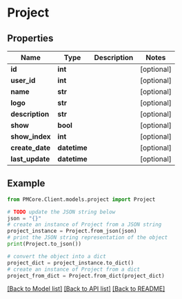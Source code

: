# Project


## Properties

Name | Type | Description | Notes
------------ | ------------- | ------------- | -------------
**id** | **int** |  | [optional] 
**user_id** | **int** |  | [optional] 
**name** | **str** |  | [optional] 
**logo** | **str** |  | [optional] 
**description** | **str** |  | [optional] 
**show** | **bool** |  | [optional] 
**show_index** | **int** |  | [optional] 
**create_date** | **datetime** |  | [optional] 
**last_update** | **datetime** |  | [optional] 

## Example

```python
from PMCore.Client.models.project import Project

# TODO update the JSON string below
json = "{}"
# create an instance of Project from a JSON string
project_instance = Project.from_json(json)
# print the JSON string representation of the object
print(Project.to_json())

# convert the object into a dict
project_dict = project_instance.to_dict()
# create an instance of Project from a dict
project_from_dict = Project.from_dict(project_dict)
```
[[Back to Model list]](../README.md#documentation-for-models) [[Back to API list]](../README.md#documentation-for-api-endpoints) [[Back to README]](../README.md)


